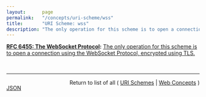 ```yaml
---
layout:      page
permalink:   "/concepts/uri-scheme/wss"
title:       "URI Scheme: wss"
description: "The only operation for this scheme is to open a connection using the WebSocket Protocol, encrypted using TLS."
---
```


**[RFC 6455: The WebSocket Protocol](/specs/IETF/RFC/6455 "The WebSocket Protocol enables two-way communication between a client running untrusted code in a controlled environment to a remote host that has opted-in to communications from that code. The security model used for this is the origin-based security model commonly used by web browsers. The protocol consists of an opening handshake followed by basic message framing, layered over TCP. The goal of this technology is to provide a mechanism for browser-based applications that need two-way communication with servers that does not rely on opening multiple HTTP connections (e.g., using XMLHttpRequest or <iframe>s and long polling)."):** [The only operation for this scheme is to open a connection using the WebSocket Protocol, encrypted using TLS.](http://tools.ietf.org/html/rfc6455#section-3 "Read documentation for URI Scheme &#34;wss&#34;")

<br/>
<hr/>

<p style="float : left"><a href="./wss.json" title="JSON representing this particular Web Concept value">JSON</a></p>
<p style="text-align: right">Return to list of all ( <a href="../uri-schemes">URI Schemes</a> | <a href="../">Web Concepts</a> )</p>
